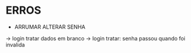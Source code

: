 

# ERROS

- ARRUMAR ALTERAR SENHA 

-> login tratar dados em branco
-> login tratar: senha passou quando foi invalida